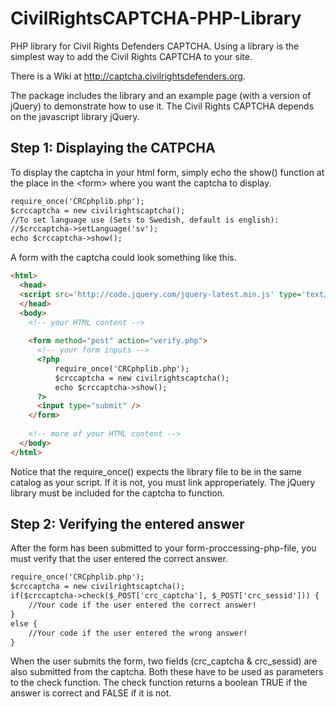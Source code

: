 CivilRightsCAPTCHA-PHP-Library
==============================

PHP library for Civil Rights Defenders CAPTCHA. Using a library is the simplest way to add the Civil Rights CAPTCHA to your site.

There is a Wiki at http://captcha.civilrightsdefenders.org.

The package includes the library and an example page (with a version of jQuery) to demonstrate how to use it. The Civil Rights CAPTCHA depends on the javascript library jQuery.

## Step 1: Displaying the CATPCHA
To display the captcha in your html form, simply echo the show() function at the place in the &lt;form&gt; where you want the captcha to display.

```html
require_once('CRCphplib.php');
$crccaptcha = new civilrightscaptcha();
//To set language use (Sets to Swedish, default is english): 
//$crccaptcha->setLanguage('sv'); 
echo $crccaptcha->show();
```

A form with the captcha could look something like this.

```html
<html>
  <head>
  <script src='http://code.jquery.com/jquery-latest.min.js' type='text/javascript'></script>
  </head>
  <body>
    <!-- your HTML content -->
 
    <form method="post" action="verify.php">
      <!-- your form inputs -->
      <?php
          require_once('CRCphplib.php');
          $crccaptcha = new civilrightscaptcha();
          echo $crccaptcha->show();
      ?>
      <input type="submit" />
    </form>
 
    <!-- more of your HTML content -->
  </body>
</html>
```

Notice that the require_once() expects the library file to be in the same catalog as your script. If it is not, you must link approperiately. The jQuery library must be included for the captcha to function.

## Step 2: Verifying the entered answer
After the form has been submitted to your form-proccessing-php-file, you must verify that the user entered the correct answer.

```html
require_once('CRCphplib.php');
$crccaptcha = new civilrightscaptcha();
if($crccaptcha->check($_POST['crc_captcha'], $_POST['crc_sessid'])) {
    //Your code if the user entered the correct answer!
}
else {
    //Your code if the user entered the wrong answer!
}
```

When the user submits the form, two fields (crc_captcha & crc_sessid) are also submitted from the captcha. Both these have to be used as parameters to the check function. The check function returns a boolean TRUE if the answer is correct and FALSE if it is not. 